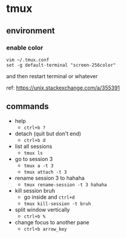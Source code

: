 # tmux
## environment
### enable color
```
vim ~/.tmux.conf
set -g default-terminal "screen-256color"
```
and then restart terminal or whatever

ref: https://unix.stackexchange.com/a/355391
## commands
- help
	- `ctrl+b ?`
- detach (quit but don't end)
	- `ctrl+b d`
- list all sessions
	- `tmux ls`
- go to session 3
	- `tmux a -t 3`
	- `tmux attach -t 3`
- rename session 3 to hahaha
	- `tmux rename-session -t 3 hahaha`
- kill session bruh
	- go inside and `ctrl+d`
	- `tmux kill-session -t bruh`
- split window vertically
	- `ctrl+b %`
- change focus to another pane
	- `ctrl+b arrow_key`

